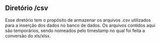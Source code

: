 ## Diretório /csv
Esse diretório tem o propósito de armazenar os arquivos .csv utilizados para a inserção dos dados no banco de dados.
Os arquivos contidos aqui são temporários, sendo nomeados pelo timestamp no qual foi feita a conversão do xls/xlsx.
